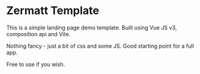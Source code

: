 # Zermatt Template

This is a simple landing page demo template. Built using Vue JS v3, composition api and Vite.

Nothing fancy - just a bit of css and some JS. Good starting point for a full app.

Free to use if you wish.

